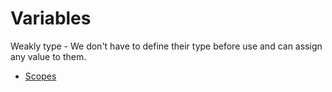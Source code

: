 # Variables

Weakly type - We don't have to define their type before use and can assign any value to them.

- [Scopes](scopes.md)